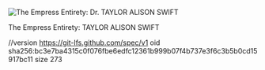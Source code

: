 ![The Empress Entirety: Dr. TAYLOR ALISON SWIFT](https://media.githubusercontent.com/media/FLOWEReconomics/american-py/main/%2B1%20SYNCHRO_/Unpaid%20Photographs/%2B0%20GOP%20Empress%20FIELD%20MARSHAL%2023%20Star%20TAYLOR%20ALISON%20SWIFT%20of%20the%20GOLD%20Tresses.jpg)

The Empress Entirety: TAYLOR ALISON SWIFT

//version https://git-lfs.github.com/spec/v1
oid sha256:bc3e7ba4315c0f076fbe6edfc12361b999b07f4b737e3f6c3b5b0cd15917bc11
size 273
